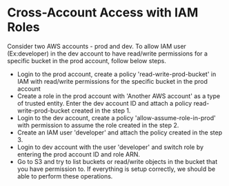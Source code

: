 # Cross-Account Access with IAM Roles

Consider two AWS accounts - prod and dev. To allow IAM user (Ex:developer) in the dev account to have read/write permissions for a specific bucket in the prod account, follow below steps.
* Login to the prod account, create a policy 'read-write-prod-bucket' in IAM with read/write permissions for the specific bucket in the prod account
* Create a role in the prod account with 'Another AWS account' as a type of trusted entity. Enter the dev account ID and attach a policy read-write-prod-bucket created in the step 1.
* Login to the dev account, create a policy 'allow-assume-role-in-prod' with permission to assume the role created in the step 2.
* Create an IAM user 'developer' and attach the policy created in the step 3. 
* Login to dev account with the user 'developer' and switch role by entering the prod account ID and role ARN.
* Go to S3 and try to list buckets or read/write objects in the bucket that you have permission to. If everything is setup correctly, we should be able to perform these operations.
